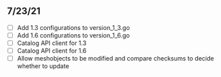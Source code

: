 ## 7/23/21

- [ ] Add 1.3 configurations to version_1_3.go
- [ ] Add 1.6 configurations to version_1_6.go
- [ ] Catalog API client for 1.3
- [ ] Catalog API client for 1.6
- [ ] Allow meshobjects to be modified and compare checksums to decide whether to update
